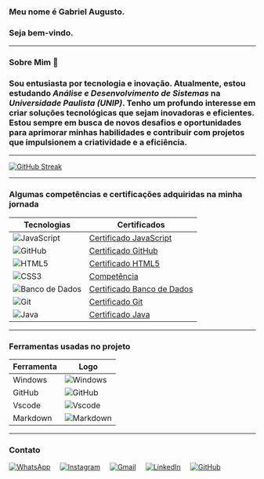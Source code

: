 ### Meu nome é Gabriel Augusto.
### Seja bem-vindo.

---

### Sobre Mim 📝

### Sou entusiasta por tecnologia e inovação. Atualmente, estou estudando *Análise e Desenvolvimento de Sistemas* na *Universidade Paulista (UNIP)*. Tenho um profundo interesse em criar soluções tecnológicas que sejam inovadoras e eficientes. Estou sempre em busca de novos desafios e oportunidades para aprimorar minhas habilidades e contribuir com projetos que impulsionem a criatividade e a eficiência.

---

[![GitHub Streak](https://streak-stats.demolab.com?user=Gabriel-Augusto-ads&theme=highcontrast&hide_border=falso)](https://git.io/streak-stats)

---

### Algumas competências e certificações adquiridas na minha jornada

| Tecnologias | Certificados |
|-------------|--------------|
| ![JavaScript](https://img.shields.io/badge/JavaScript-F7DF1E?style=for-the-badge&logo=javascript&logoColor=black) | [Certificado JavaScript](https://plataforma.refatorando.com.br/certificado/?cert-nonce=c83b8e0b2b&token=a3gxVDhybW5DWXBReTFqVVpzUS9DZz09) |
| ![GitHub](https://img.shields.io/badge/GitHub-100000?style=for-the-badge&logo=github&logoColor=white) | [Certificado GitHub](https://hermes.dio.me/certificates/cover/PRUBOBHQ.jpg) |
| ![HTML5](https://img.shields.io/badge/HTML5-E34F26?style=for-the-badge&logo=html5&logoColor=white) | [Certificado HTML5](https://plataforma.refatorando.com.br/certificado/?cert-nonce=26b6b342e0&token=MGUwYTBIb1FCSnBaN2RFVHhkcGF1dz09) |
| ![CSS3](https://img.shields.io/badge/CSS3-1572B6?style=for-the-badge&logo=css3&logoColor=white) |  [Competência](#)|
| ![Banco de Dados](https://img.shields.io/badge/Banco%20de%20Dados-4479A1?style=for-the-badge&logo=mysql&logoColor=white) | [Certificado Banco de Dados](https://hermes.dio.me/certificates/cover/XGFDU757.jpg) |
| ![Git](https://img.shields.io/badge/GIT-E44C30?style=for-the-badge&logo=git&logoColor=white) | [Certificado Git](https://hermes.dio.me/certificates/cover/PRUBOBHQ.jpg) |
| ![Java](https://img.shields.io/badge/Java-007396?style=for-the-badge&logo=java&logoColor=white) | [Certificado Java](https://hermes.dio.me/certificates/cover/KMRTQ6KS.jpg) |

---
### Ferramentas usadas no projeto 

|  Ferramenta      | Logo                                                                                   |
|------------|-----------------------------------------------------------------------------------------|
| Windows    | ![Windows](https://img.shields.io/badge/Windows-000?style=for-the-badge&logo=windows&logoColor=2CA5E0) |
| GitHub     | ![GitHub](https://img.shields.io/badge/GitHub-100000?style=for-the-badge&logo=github&logoColor=white) |
| Vscode     | ![Vscode](https://img.shields.io/badge/Vscode-000?style=for-the-badge&logo=visual-studio-code&logoColor=white) |
| Markdown   | ![Markdown](https://img.shields.io/badge/Markdown-000?style=for-the-badge&logo=markdown) |

---
  
### Contato

[![WhatsApp](https://img.shields.io/badge/WhatsApp-25D366?style=for-the-badge&logo=whatsapp&logoColor=white&logoWidth=20&labelColor=black&shape=round)](https://wa.me/5516992153271)
&nbsp;&nbsp;&nbsp;
[![Instagram](https://img.shields.io/badge/Instagram-E4405F?style=for-the-badge&logo=instagram&logoColor=white&logoWidth=20&labelColor=black&shape=round)](https://www.instagram.com/gabrielllaugusto/)
&nbsp;&nbsp;&nbsp;
[![Gmail](https://img.shields.io/badge/Gmail-333333?style=for-the-badge&logo=gmail&logoColor=white&logoWidth=20&labelColor=black&shape=round)](mailto:g.augusto46hr@gmail.com)
&nbsp;&nbsp;&nbsp;
[![LinkedIn](https://img.shields.io/badge/LinkedIn-0077B5?style=for-the-badge&logo=linkedin&logoColor=white&logoWidth=20&labelColor=black&shape=round)](https://www.linkedin.com/in/gabriel-augusto-ads/)
&nbsp;&nbsp;&nbsp;
[![GitHub](https://img.shields.io/badge/GitHub-100000?style=for-the-badge&logo=github&logoColor=white&logoWidth=20&labelColor=black&shape=round)](https://github.com/Gabriel-Augusto-ads)


